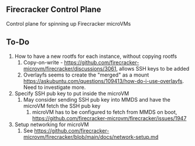 ## Firecracker Control Plane

Control plane for spinning up Firecracker microVMs

## To-Do

1. How to have a new rootfs for each instance, without copying rootfs
   1. Copy-on-write - https://github.com/firecracker-microvm/firecracker/discussions/3061, allows SSH keys to be added
   1. Overlayfs seems to create the "merged" as a mount https://askubuntu.com/questions/109413/how-do-i-use-overlayfs. Need to investigate more.
2. Specify SSH pub key to put inside the microVM
   1. May consider sending SSH pub key into MMDS and have the microVM fetch the SSH pub key
      1. microVM has to be configured to fetch from MMDS on boot, https://github.com/firecracker-microvm/firecracker/issues/1947
3. Setup networking for microVM
   1. See https://github.com/firecracker-microvm/firecracker/blob/main/docs/network-setup.md
